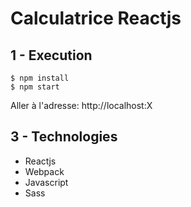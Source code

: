 # Calculatrice Reactjs

## 1 - Execution

```
$ npm install
$ npm start
```
Aller à l'adresse: http://localhost:X

## 3 - Technologies
- Reactjs
- Webpack
- Javascript
- Sass


